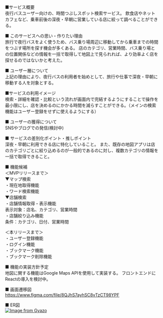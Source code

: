 ■サービス概要  
夜行バスユーザー向けの、時間つぶしスポット検索サービス。
飲食店やネットカフェなど、乗車前後の深夜・早朝に営業している店に絞って調べることができる。


■ このサービスへの思い・作りたい理由  
旅行で夜行バスをよく使うため、バス乗り場周辺に移動してから乗車までの時間をつぶす場所を探す機会が多くある。
店のカテゴリ、営業時間、バス乗り場との位置関係などの情報を一括で取得して地図上で見られれば、より効率よく店を探せるのではないかと考えた。


■ ユーザー層について  
上記の理由により、夜行バスの利用者を始めとして、旅行や仕事で深夜・早朝に移動する人を対象とする。


■サービスの利用イメージ  
検索・詳細を確認・比較という流れが画面内で完結するようにすることで操作を最小限にし、店を決めるのにかかる時間を減らすことができる。（メインの検索機能はユーザー登録をせずに使えるようにする）


■ ユーザーの獲得について  
SNSやブログでの発信(検討中)


■ サービスの差別化ポイント・推しポイント  
深夜・早朝に利用できる店に特化していること。
また、既存の地図アプリは店のカテゴリごとに絞り込めるのが一般的であるのに対し、複数カテゴリの情報を一括で取得できること。


■ 機能候補  
＜MVPリリースまで＞  
▼マップ検索  
・現在地取得機能  
・ワード検索機能  
▼店舗検索  
・店舗情報取得・表示機能  
    表示対象：店名、カテゴリ、営業時間  
・店舗絞り込み機能  
	条件：カテゴリ、日付、営業時間  

＜本リリースまで＞  
・ユーザー登録機能  
・ログイン機能  
・ブックマーク機能  
・ブックマーク削除機能  


■ 機能の実装方針予定  
地図に関する機能はGoogle Maps APIを使用して実装する。
フロントエンドにReactの導入を検討中。


■ 画面遷移図  
https://www.figma.com/file/8QJhS7ayhSC8vTzCT98YPF  


■ ER図  
[![Image from Gyazo](https://i.gyazo.com/ad4daf29d023fe8cfdd60a6929943e07.png)](https://gyazo.com/ad4daf29d023fe8cfdd60a6929943e07)